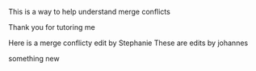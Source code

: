 This is a way to help understand merge conflicts

Thank you for tutoring me

Here is a merge conflicty edit by Stephanie
These are edits by johannes


something new